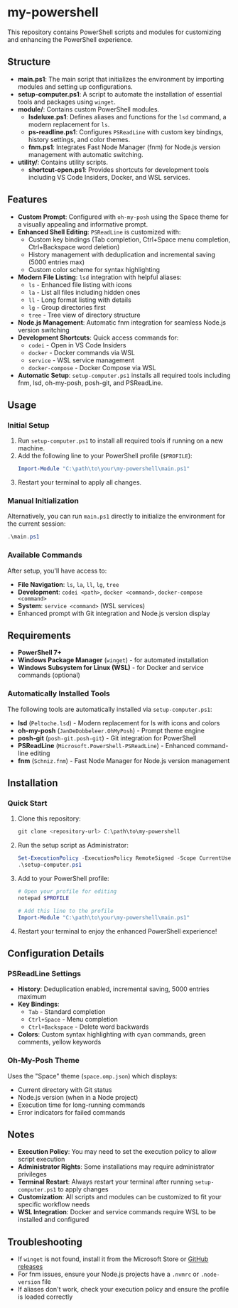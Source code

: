 # my-powershell

This repository contains PowerShell scripts and modules for customizing and enhancing the PowerShell experience.

## Structure

- **main.ps1**: The main script that initializes the environment by importing modules and setting up configurations.
- **setup-computer.ps1**: A script to automate the installation of essential tools and packages using `winget`.
- **module/**: Contains custom PowerShell modules.
  - **lsdeluxe.ps1**: Defines aliases and functions for the `lsd` command, a modern replacement for `ls`.
  - **ps-readline.ps1**: Configures `PSReadLine` with custom key bindings, history settings, and color themes.
  - **fnm.ps1**: Integrates Fast Node Manager (fnm) for Node.js version management with automatic switching.
- **utility/**: Contains utility scripts.
  - **shortcut-open.ps1**: Provides shortcuts for development tools including VS Code Insiders, Docker, and WSL services.

## Features

- **Custom Prompt**: Configured with `oh-my-posh` using the Space theme for a visually appealing and informative prompt.
- **Enhanced Shell Editing**: `PSReadLine` is customized with:
  - Custom key bindings (Tab completion, Ctrl+Space menu completion, Ctrl+Backspace word deletion)
  - History management with deduplication and incremental saving (5000 entries max)
  - Custom color scheme for syntax highlighting
- **Modern File Listing**: `lsd` integration with helpful aliases:
  - `ls` - Enhanced file listing with icons
  - `la` - List all files including hidden ones
  - `ll` - Long format listing with details
  - `lg` - Group directories first
  - `tree` - Tree view of directory structure
- **Node.js Management**: Automatic fnm integration for seamless Node.js version switching
- **Development Shortcuts**: Quick access commands for:
  - `codei` - Open in VS Code Insiders
  - `docker` - Docker commands via WSL
  - `service` - WSL service management
  - `docker-compose` - Docker Compose via WSL
- **Automatic Setup**: `setup-computer.ps1` installs all required tools including fnm, lsd, oh-my-posh, posh-git, and PSReadLine.

## Usage

### Initial Setup
1. Run `setup-computer.ps1` to install all required tools if running on a new machine.
2. Add the following line to your PowerShell profile (`$PROFILE`):
   ```powershell
   Import-Module "C:\path\to\your\my-powershell\main.ps1"
   ```
3. Restart your terminal to apply all changes.

### Manual Initialization
Alternatively, you can run `main.ps1` directly to initialize the environment for the current session:
```powershell
.\main.ps1
```

### Available Commands
After setup, you'll have access to:
- **File Navigation**: `ls`, `la`, `ll`, `lg`, `tree`
- **Development**: `codei <path>`, `docker <command>`, `docker-compose <command>`
- **System**: `service <command>` (WSL services)
- Enhanced prompt with Git integration and Node.js version display

## Requirements

- **PowerShell 7+**
- **Windows Package Manager** (`winget`) - for automated installation
- **Windows Subsystem for Linux (WSL)** - for Docker and service commands (optional)

### Automatically Installed Tools
The following tools are automatically installed via `setup-computer.ps1`:
- **lsd** (`Peltoche.lsd`) - Modern replacement for ls with icons and colors
- **oh-my-posh** (`JanDeDobbeleer.OhMyPosh`) - Prompt theme engine
- **posh-git** (`posh-git.posh-git`) - Git integration for PowerShell
- **PSReadLine** (`Microsoft.PowerShell-PSReadLine`) - Enhanced command-line editing
- **fnm** (`Schniz.fnm`) - Fast Node Manager for Node.js version management

## Installation

### Quick Start
1. Clone this repository:
   ```powershell
   git clone <repository-url> C:\path\to\my-powershell
   ```

2. Run the setup script as Administrator:
   ```powershell
   Set-ExecutionPolicy -ExecutionPolicy RemoteSigned -Scope CurrentUser
   .\setup-computer.ps1
   ```

3. Add to your PowerShell profile:
   ```powershell
   # Open your profile for editing
   notepad $PROFILE
   
   # Add this line to the profile
   Import-Module "C:\path\to\your\my-powershell\main.ps1"
   ```

4. Restart your terminal to enjoy the enhanced PowerShell experience!

## Configuration Details

### PSReadLine Settings
- **History**: Deduplication enabled, incremental saving, 5000 entries maximum
- **Key Bindings**:
  - `Tab` - Standard completion
  - `Ctrl+Space` - Menu completion
  - `Ctrl+Backspace` - Delete word backwards
- **Colors**: Custom syntax highlighting with cyan commands, green comments, yellow keywords

### Oh-My-Posh Theme
Uses the "Space" theme (`space.omp.json`) which displays:
- Current directory with Git status
- Node.js version (when in a Node project)
- Execution time for long-running commands
- Error indicators for failed commands

## Notes

- **Execution Policy**: You may need to set the execution policy to allow script execution
- **Administrator Rights**: Some installations may require administrator privileges
- **Terminal Restart**: Always restart your terminal after running `setup-computer.ps1` to apply changes
- **Customization**: All scripts and modules can be customized to fit your specific workflow needs
- **WSL Integration**: Docker and service commands require WSL to be installed and configured

## Troubleshooting

- If `winget` is not found, install it from the Microsoft Store or [GitHub releases](https://aka.ms/winget)
- For fnm issues, ensure your Node.js projects have a `.nvmrc` or `.node-version` file
- If aliases don't work, check your execution policy and ensure the profile is loaded correctly
